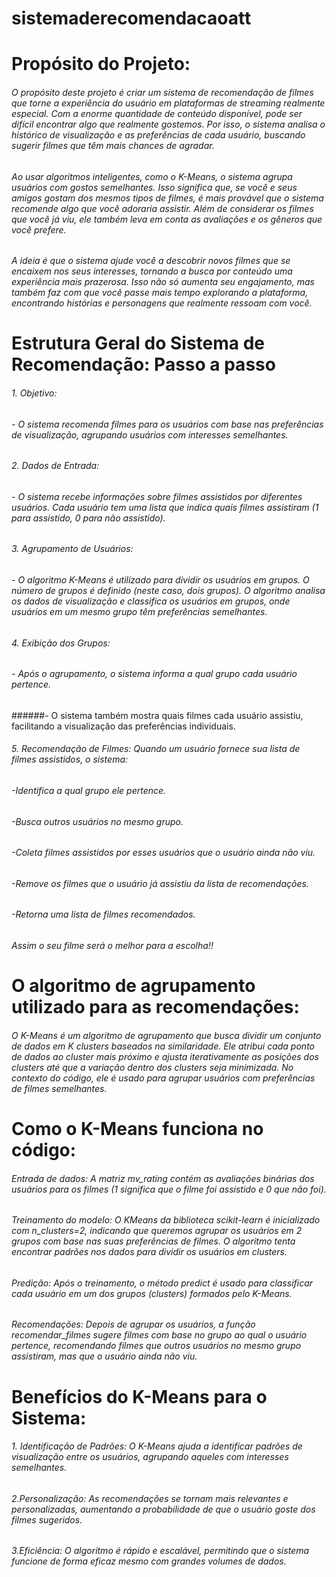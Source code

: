 # sistemaderecomendacaoatt
# Propósito do Projeto:


###### O propósito deste projeto é criar um sistema de recomendação de filmes que torne a experiência do usuário em plataformas de streaming realmente especial. Com a enorme quantidade de conteúdo disponível, pode ser difícil encontrar algo que realmente gostemos. Por isso, o sistema analisa o histórico de visualização e as preferências de cada usuário, buscando sugerir filmes que têm mais chances de agradar.

###### Ao usar algoritmos inteligentes, como o K-Means, o sistema agrupa usuários com gostos semelhantes. Isso significa que, se você e seus amigos gostam dos mesmos tipos de filmes, é mais provável que o sistema recomende algo que você adoraria assistir. Além de considerar os filmes que você já viu, ele também leva em conta as avaliações e os gêneros que você prefere.

###### A ideia é que o sistema ajude você a descobrir novos filmes que se encaixem nos seus interesses, tornando a busca por conteúdo uma experiência mais prazerosa. Isso não só aumenta seu engajamento, mas também faz com que você passe mais tempo explorando a plataforma, encontrando histórias e personagens que realmente ressoam com você.

# Estrutura Geral do Sistema de Recomendação: Passo a passo 

###### 1. Objetivo: 
###### -  O sistema recomenda filmes para os usuários com base nas preferências de visualização, agrupando usuários com interesses semelhantes.

###### 2. Dados de Entrada: 
###### - O sistema recebe informações sobre filmes assistidos por diferentes usuários. Cada usuário tem uma lista que indica quais filmes assistiram (1 para assistido, 0 para não assistido).

###### 3. Agrupamento de Usuários:
###### - O algoritmo K-Means é utilizado para dividir os usuários em grupos. O número de grupos é definido (neste caso, dois grupos). O algoritmo analisa os dados de visualização e classifica os usuários em grupos, onde usuários em um mesmo grupo têm preferências semelhantes.

###### 4. Exibição dos Grupos:
###### - Após o agrupamento, o sistema informa a qual grupo cada usuário pertence.
######-  O sistema também mostra quais filmes cada usuário assistiu, facilitando a visualização das preferências individuais.

###### 5. Recomendação de Filmes: Quando um usuário fornece sua lista de filmes assistidos, o sistema:

###### -Identifica a qual grupo ele pertence.
###### -Busca outros usuários no mesmo grupo.
###### -Coleta filmes assistidos por esses usuários que o usuário ainda não viu.
###### -Remove os filmes que o usuário já assistiu da lista de recomendações.
###### -Retorna uma lista de filmes recomendados.
###### Assim o seu filme será o melhor para a escolha!!

# O algoritmo de agrupamento utilizado para as recomendações:

###### O K-Means é um algoritmo de agrupamento que busca dividir um conjunto de dados em K clusters baseados na similaridade. Ele atribui cada ponto de dados ao cluster mais próximo e ajusta iterativamente as posições dos clusters até que a variação dentro dos clusters seja minimizada. No contexto do código, ele é usado para agrupar usuários com preferências de filmes semelhantes.

# Como o K-Means funciona no código:
###### Entrada de dados: A matriz mv_rating contém as avaliações binárias dos usuários para os filmes (1 significa que o filme foi assistido e 0 que não foi).

###### Treinamento do modelo: O KMeans da biblioteca scikit-learn é inicializado com n_clusters=2, indicando que queremos agrupar os usuários em 2 grupos com base nas suas preferências de filmes. O algoritmo tenta encontrar padrões nos dados para dividir os usuários em clusters.

###### Predição: Após o treinamento, o método predict é usado para classificar cada usuário em um dos grupos (clusters) formados pelo K-Means.

###### Recomendações: Depois de agrupar os usuários, a função recomendar_filmes sugere filmes com base no grupo ao qual o usuário pertence, recomendando filmes que outros usuários no mesmo grupo assistiram, mas que o usuário ainda não viu.

# Benefícios do K-Means para o Sistema:
###### 1. Identificação de Padrões: O K-Means ajuda a identificar padrões de visualização entre os usuários, agrupando aqueles com interesses semelhantes.
###### 2.Personalização: As recomendações se tornam mais relevantes e personalizadas, aumentando a probabilidade de que o usuário goste dos filmes sugeridos.
###### 3.Eficiência: O algoritmo é rápido e escalável, permitindo que o sistema funcione de forma eficaz mesmo com grandes volumes de dados.



